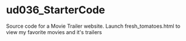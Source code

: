# ud036_StarterCode
Source code for a Movie Trailer website.
Launch fresh_tomatoes.html to view my favorite movies and it's trailers
